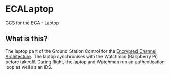 # ECALaptop

GCS for the ECA - Laptop

## What is this?

The laptop part of the Ground Station Control for the [Encrypted Channel Architecture](https://ieeexplore.ieee.org/document/7926571/).
The laptop synchronises with the Watchman (Raspberry Pi) before takeoff.
During flight, the laptop and Watchman run an authentication loop as well as an IDS.
